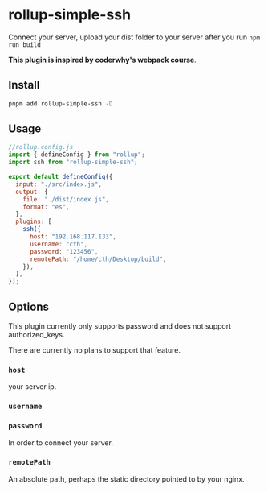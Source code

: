 # rollup-simple-ssh

Connect your server, upload your dist folder to your server after you run `npm run build`

**This plugin is inspired by coderwhy's webpack course**.

## Install

```bash
pnpm add rollup-simple-ssh -D
```

## Usage

```js
//rollup.config.js
import { defineConfig } from "rollup";
import ssh from "rollup-simple-ssh";

export default defineConfig({
  input: "./src/index.js",
  output: {
    file: "./dist/index.js",
    format: "es",
  },
  plugins: [
    ssh({
      host: "192.168.117.133",
      username: "cth",
      password: "123456",
      remotePath: "/home/cth/Desktop/build",
    }),
  ],
});
```

## Options

This plugin currently only supports password and does not support authorized_keys.

There are currently no plans to support that feature.

### `host`

your server ip.

### `username`

### `password`

In order to connect your server.

### `remotePath`

An absolute path, perhaps the static directory pointed to by your nginx.
